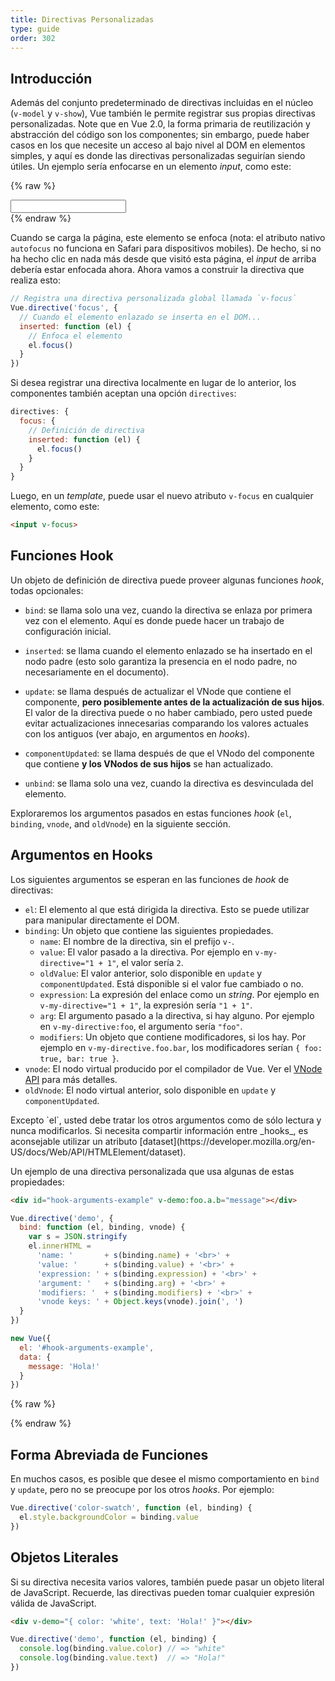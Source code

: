 ```yaml
---
title: Directivas Personalizadas
type: guide
order: 302
---
```


## Introducción

Además del conjunto predeterminado de directivas incluidas en el núcleo (`v-model` y `v-show`), Vue también le permite registrar sus propias directivas personalizadas. Note que en Vue 2.0, la forma primaria de reutilización y abstracción del código son los componentes; sin embargo, puede haber casos en los que necesite un acceso al bajo nivel al DOM en elementos simples, y aquí es donde las directivas personalizadas seguirían siendo útiles. Un ejemplo sería enfocarse en un elemento _input_, como este:

{% raw %}
<div id="simplest-directive-example" class="demo">
  <input v-focus>
</div>
<script>
Vue.directive('focus', {
  inserted: function (el) {
    el.focus()
  }
})
new Vue({
  el: '#simplest-directive-example'
})
</script>
{% endraw %}

Cuando se carga la página, este elemento se enfoca (nota: el atributo nativo `autofocus` no funciona en Safari para dispositivos mobiles). De hecho, si no ha hecho clic en nada más desde que visitó esta página, el _input_ de arriba debería estar enfocada ahora. Ahora vamos a construir la directiva que realiza esto:

``` js
// Registra una directiva personalizada global llamada `v-focus`
Vue.directive('focus', {
  // Cuando el elemento enlazado se inserta en el DOM...
  inserted: function (el) {
    // Enfoca el elemento
    el.focus()
  }
})
```

Si desea registrar una directiva localmente en lugar de lo anterior, los componentes también aceptan una opción `directives`:

``` js
directives: {
  focus: {
    // Definición de directiva
    inserted: function (el) {
      el.focus()
    }
  }
}
```

Luego, en un _template_, puede usar el nuevo atributo `v-focus` en cualquier elemento, como este:

``` html
<input v-focus>
```

## Funciones Hook

Un objeto de definición de directiva puede proveer algunas funciones _hook_, todas opcionales:

- `bind`: se llama solo una vez, cuando la directiva se enlaza por primera vez con el elemento. Aquí es donde puede hacer un trabajo de configuración inicial.

- `inserted`: se llama cuando el elemento enlazado se ha insertado en el nodo padre (esto solo garantiza la presencia en el nodo padre, no necesariamente en el documento).

- `update`: se llama después de actualizar el VNode que contiene el componente, __pero posiblemente antes de la actualización de sus hijos__. El valor de la directiva puede o no haber cambiado, pero usted puede evitar actualizaciones innecesarias comparando los valores actuales con los antiguos (ver abajo, en argumentos en _hooks_).

- `componentUpdated`: se llama después de que el VNodo del componente que contiene __y los VNodos de sus hijos__ se han actualizado.

- `unbind`: se llama solo una vez, cuando la directiva es desvinculada del elemento.

Exploraremos los argumentos pasados en estas funciones _hook_ (`el`, `binding`, `vnode`, and `oldVnode`) en la siguiente sección.

## Argumentos en Hooks

Los siguientes argumentos se esperan en las funciones de _hook_ de directivas:

- `el`: El elemento al que está dirigida la directiva. Esto se puede utilizar para manipular directamente el DOM.
- `binding`: Un objeto que contiene las siguientes propiedades.
  - `name`: El nombre de la directiva, sin el prefijo `v-`.
  - `value`: El valor pasado a la directiva. Por ejemplo en `v-my-directive="1 + 1"`, el valor sería `2`.
  - `oldValue`: El valor anterior, solo disponible en `update` y `componentUpdated`. Está disponible si el valor fue cambiado o no.
  - `expression`: La expresión del enlace como un _string_. Por ejemplo en `v-my-directive="1 + 1"`, la expresión sería `"1 + 1"`.
  - `arg`: El argumento pasado a la directiva, si hay alguno. Por ejemplo en `v-my-directive:foo`, el argumento sería `"foo"`.
  - `modifiers`: Un objeto que contiene modificadores, si los hay. Por ejemplo en `v-my-directive.foo.bar`, los modificadores serían `{ foo: true, bar: true }`.
- `vnode`: El nodo virtual producido por el compilador de Vue. Ver el [VNode API](../api/#VNode-Interface) para más detalles.
- `oldVnode`: El nodo virtual anterior, solo disponible en `update` y `componentUpdated`.

<p class="tip">Excepto `el`, usted debe tratar los otros argumentos como de sólo lectura y nunca modificarlos. Si necesita compartir información entre _hooks_, es aconsejable utilizar un atributo [dataset](https://developer.mozilla.org/en-US/docs/Web/API/HTMLElement/dataset).</p>

Un ejemplo de una directiva personalizada que usa algunas de estas propiedades:

``` html
<div id="hook-arguments-example" v-demo:foo.a.b="message"></div>
```

``` js
Vue.directive('demo', {
  bind: function (el, binding, vnode) {
    var s = JSON.stringify
    el.innerHTML =
      'name: '       + s(binding.name) + '<br>' +
      'value: '      + s(binding.value) + '<br>' +
      'expression: ' + s(binding.expression) + '<br>' +
      'argument: '   + s(binding.arg) + '<br>' +
      'modifiers: '  + s(binding.modifiers) + '<br>' +
      'vnode keys: ' + Object.keys(vnode).join(', ')
  }
})

new Vue({
  el: '#hook-arguments-example',
  data: {
    message: 'Hola!'
  }
})
```

{% raw %}
<div id="hook-arguments-example" v-demo:foo.a.b="message" class="demo"></div>
<script>
Vue.directive('demo', {
  bind: function (el, binding, vnode) {
    var s = JSON.stringify
    el.innerHTML =
      'name: '       + s(binding.name) + '<br>' +
      'value: '      + s(binding.value) + '<br>' +
      'expression: ' + s(binding.expression) + '<br>' +
      'argument: '   + s(binding.arg) + '<br>' +
      'modifiers: '  + s(binding.modifiers) + '<br>' +
      'vnode keys: ' + Object.keys(vnode).join(', ')
  }
})
new Vue({
  el: '#hook-arguments-example',
  data: {
    message: 'Hola!'
  }
})
</script>
{% endraw %}

## Forma Abreviada de Funciones

En muchos casos, es posible que desee el mismo comportamiento en `bind` y `update`, pero no se preocupe por los otros _hooks_. Por ejemplo:

``` js
Vue.directive('color-swatch', function (el, binding) {
  el.style.backgroundColor = binding.value
})
```

## Objetos Literales

Si su directiva necesita varios valores, también puede pasar un objeto literal de JavaScript. Recuerde, las directivas pueden tomar cualquier expresión válida de JavaScript.

``` html
<div v-demo="{ color: 'white', text: 'Hola!' }"></div>
```

``` js
Vue.directive('demo', function (el, binding) {
  console.log(binding.value.color) // => "white"
  console.log(binding.value.text)  // => "Hola!"
})
```
